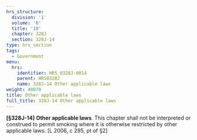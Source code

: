 ```yaml
---
hrs_structure:
  division: '1'
  volume: '6'
  title: '19'
  chapter: 328J
  section: 328J-14
type: hrs_section
tags:
  - Government
menu:
  hrs:
    identifier: HRS_0328J-0014
    parent: HRS0328J
    name: 328J-14 Other applicable laws
weight: 40070
title: Other applicable laws
full_title: 328J-14 Other applicable laws
---
```

**[§328J-14]** **Other applicable laws**. This chapter shall not be interpreted or construed to permit smoking where it is otherwise restricted by other applicable laws. [L 2006, c 295, pt of §2]